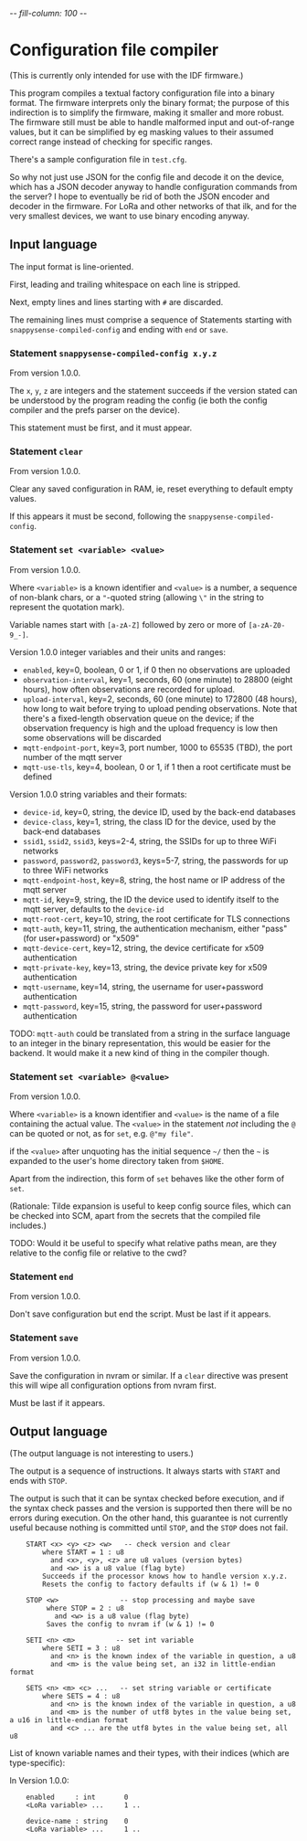 -*- fill-column: 100 -*-

# Configuration file compiler

(This is currently only intended for use with the IDF firmware.)

This program compiles a textual factory configuration file into a binary format.  The firmware
interprets only the binary format; the purpose of this indirection is to simplify the firmware,
making it smaller and more robust.  The firmware still must be able to handle malformed input and
out-of-range values, but it can be simplified by eg masking values to their assumed correct range
instead of checking for specific ranges.

There's a sample configuration file in `test.cfg`.

So why not just use JSON for the config file and decode it on the device, which has a JSON decoder
anyway to handle configuration commands from the server?  I hope to eventually be rid of both the
JSON encoder and decoder in the firmware.  For LoRa and other networks of that ilk, and for the very
smallest devices, we want to use binary encoding anyway.

## Input language

The input format is line-oriented.

First, leading and trailing whitespace on each line is stripped.

Next, empty lines and lines starting with `#` are discarded.

The remaining lines must comprise a sequence of Statements starting with
`snappysense-compiled-config` and ending with `end` or `save`.

### Statement `snappysense-compiled-config x.y.z`

From version 1.0.0.

The `x`, `y`, `z` are integers and the statement succeeds if the version stated can be understood by
the program reading the config (ie both the config compiler and the prefs parser on the device).

This statement must be first, and it must appear.

### Statement `clear`

From version 1.0.0.

Clear any saved configuration in RAM, ie, reset everything to default empty values.

If this appears it must be second, following the `snappysense-compiled-config`.

### Statement `set <variable> <value>`

From version 1.0.0.

Where `<variable>` is a known identifier and `<value>` is a number, a sequence of non-blank chars,
or a `"`-quoted string (allowing `\"` in the string to represent the quotation mark).

Variable names start with `[a-zA-Z]` followed by zero or more of `[a-zA-Z0-9_-]`.

Version 1.0.0 integer variables and their units and ranges:

* `enabled`, key=0, boolean, 0 or 1, if 0 then no observations are uploaded
* `observation-interval`, key=1, seconds, 60 (one minute) to 28800 (eight hours), how often observations
   are recorded for upload.
* `upload-interval`, key=2, seconds, 60 (one minute) to 172800 (48 hours), how long to wait before trying
   to upload pending observations.  Note that there's a fixed-length observation queue on the device;
   if the observation frequency is high and the upload frequency is low then some observations will
   be discarded
* `mqtt-endpoint-port`, key=3, port number, 1000 to 65535 (TBD), the port number of the mqtt server
* `mqtt-use-tls`, key=4, boolean, 0 or 1, if 1 then a root certificate must be defined

Version 1.0.0 string variables and their formats:

* `device-id`, key=0, string, the device ID, used by the back-end databases
* `device-class`, key=1, string, the class ID for the device, used by the back-end databases
* `ssid1`, `ssid2`, `ssid3`, keys=2-4, string, the SSIDs for up to three WiFi networks
* `password`, `password2`, `password3`, keys=5-7, string, the passwords for up to three WiFi networks
* `mqtt-endpoint-host`, key=8, string, the host name or IP address of the mqtt server
* `mqtt-id`, key=9, string, the ID the device used to identify itself to the mqtt server, defaults to the `device-id`
* `mqtt-root-cert`, key=10, string, the root certificate for TLS connections
* `mqtt-auth`, key=11, string, the authentication mechanism, either "pass" (for user+password) or "x509"
* `mqtt-device-cert`, key=12, string, the device certificate for x509 authentication
* `mqtt-private-key`, key=13, string, the device private key for x509 authentication
* `mqtt-username`, key=14, string, the username for user+password authentication
* `mqtt-password`, key=15, string, the password for user+password authentication

TODO: `mqtt-auth` could be translated from a string in the surface language to an integer in the
binary representation, this would be easier for the backend.  It would make it a new kind of thing
in the compiler though.

### Statement `set <variable> @<value>`

From version 1.0.0.

Where `<variable>` is a known identifier and `<value>` is the name of a file containing the actual
value.  The `<value>` in the statement *not* including the `@` can be quoted or not, as for `set`,
e.g. `@"my file"`.

if the `<value>` after unquoting has the initial sequence `~/` then the `~` is expanded to the
user's home directory taken from `$HOME`.

Apart from the indirection, this form of `set` behaves like the other form of `set`.

(Rationale: Tilde expansion is useful to keep config source files, which can be checked into SCM,
apart from the secrets that the compiled file includes.)

TODO: Would it be useful to specify what relative paths mean, are they relative to the config
file or relative to the cwd?

### Statement `end`

From version 1.0.0.

Don't save configuration but end the script.  Must be last if it appears.

### Statement `save`

From version 1.0.0.

Save the configuration in nvram or similar.  If a `clear` directive was present this will wipe all
configuration options from nvram first.

Must be last if it appears.


## Output language

(The output language is not interesting to users.)

The output is a sequence of instructions.  It always starts with `START` and ends with `STOP`.

The output is such that it can be syntax checked before execution, and if the syntax check passes
and the version is supported then there will be no errors during execution.  On the other hand, this
guarantee is not currently useful because nothing is committed until `STOP`, and the `STOP` does not
fail.

```
    START <x> <y> <z> <w>   -- check version and clear
        where START = 1 : u8
          and <x>, <y>, <z> are u8 values (version bytes)
          and <w> is a u8 value (flag byte)
        Succeeds if the processor knows how to handle version x.y.z.
        Resets the config to factory defaults if (w & 1) != 0

    STOP <w>               -- stop processing and maybe save
         where STOP = 2 : u8
           and <w> is a u8 value (flag byte)
         Saves the config to nvram if (w & 1) != 0

    SETI <n> <m>          -- set int variable
        where SETI = 3 : u8
          and <n> is the known index of the variable in question, a u8
          and <m> is the value being set, an i32 in little-endian format

    SETS <n> <m> <c> ...   -- set string variable or certificate
        where SETS = 4 : u8
          and <n> is the known index of the variable in question, a u8
          and <m> is the number of utf8 bytes in the value being set, a u16 in little-endian format
          and <c> ... are the utf8 bytes in the value being set, all u8
```

List of known variable names and their types, with their indices (which are type-specific):

In Version 1.0.0:

```
    enabled     : int       0
    <LoRa variable> ...     1 .. 

    device-name : string    0
    <LoRa variable> ...     1 .. 
```
